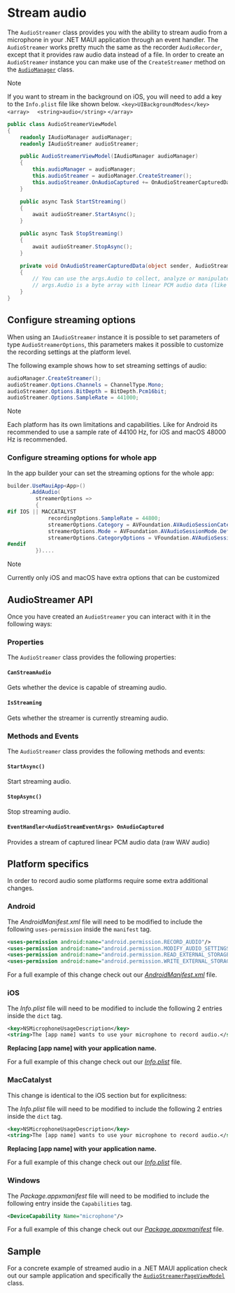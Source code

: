 # Stream audio

The `AudioStreamer` class provides you with the ability to stream audio from a microphone in your .NET MAUI application through an event handler. The `AudioStreamer` works pretty much the same as the recorder `AudioRecorder`, except that it provides raw audio data instead of a file. In order to create an `AudioStreamer` instance you can make use of the `CreateStreamer` method on the [`AudioManager`](../readme.md#audiomanager) class.

> [!NOTE]
> If you want to stream in the background on iOS, you will need to add a key to the `Info.plist` file like shown below.
> `<key>UIBackgroundModes</key>`
> `<array>`
> `  <string>audio</string>`
> `</array>`

```csharp
public class AudioStreamerViewModel
{
    readonly IAudioManager audioManager;
    readonly IAudioStreamer audioStreamer;

    public AudioStreamerViewModel(IAudioManager audioManager)
    {
        this.audioManager = audioManager;
        this.audioStreamer = audioManager.CreateStreamer();
        this.audioStreamer.OnAudioCaptured += OnAudioStreamerCapturedData;
    }

    public async Task StartStreaming()
    {
        await audioStreamer.StartAsync();
    }

    public async Task StopStreaming()
    {
        await audioStreamer.StopAsync();
    }

    private void OnAudioStreamerCapturedData(object sender, AudioStreamEventArgs args)
    {
        // You can use the args.Audio to collect, analyze or manipulate
        // args.Audio is a byte array with linear PCM audio data (like a WAV file without a header)
    }
}
```

## Configure streaming options

When using an `IAudioStreamer` instance it is possible to set parameters of type `AudioStreamerOptions`, this parameters makes it possible to customize the recording settings at the platform level.

The following example shows how to set streaming settings of audio:

```csharp
audioManager.CreateStreamer();
audioStreamer.Options.Channels = ChannelType.Mono;
audioStreamer.Options.BitDepth = BitDepth.Pcm16bit;
audioStreamer.Options.SampleRate = 441000;
```

> [!NOTE]  
> Each platform has its own limitations and capabilities. Like for Android its recommended to use a sample rate of 44100 Hz, for iOS and macOS 48000 Hz is recommended.

### Configure streaming options for whole app

In the app builder your can set the streaming options for the whole app: 

```csharp
builder.UseMauiApp<App>()
       .AddAudio(
         streamerOptions =>
         {
#if IOS || MACCATALYST
             recordingOptions.SampleRate = 44800;             
             streamerOptions.Category = AVFoundation.AVAudioSessionCategory.Record;
             streamerOptions.Mode = AVFoundation.AVAudioSessionMode.Default;
             streamerOptions.CategoryOptions = VFoundation.AVAudioSessionCategoryOptions.MixWithOthers;
#endif
         })....
```

> [!NOTE]  
> Currently only iOS and macOS have extra options that can be customized

## AudioStreamer API

Once you have created an `AudioStreamer` you can interact with it in the following ways:

### Properties

The `AudioStreamer` class provides the following properties:

#### `CanStreamAudio`

Gets whether the device is capable of streaming audio.

#### `IsStreaming`

Gets whether the streamer is currently streaming audio.

### Methods and Events

The `AudioStreamer` class provides the following methods and events:

#### `StartAsync()`

Start streaming audio.

#### `StopAsync()`

Stop streaming audio.

#### `EventHandler<AudioStreamEventArgs> OnAudioCaptured`

Provides a stream of captured linear PCM audio data (raw WAV audio)

## Platform specifics

In order to record audio some platforms require some extra additional changes.

### Android

The *AndroidManifest.xml* file will need to be modified to include the following `uses-permission` inside the `manifest` tag.

```xml
<uses-permission android:name="android.permission.RECORD_AUDIO"/>
<uses-permission android:name="android.permission.MODIFY_AUDIO_SETTINGS" />
<uses-permission android:name="android.permission.READ_EXTERNAL_STORAGE" />
<uses-permission android:name="android.permission.WRITE_EXTERNAL_STORAGE" />
```

For a full example of this change check out our [*AndroidManifest.xml*](https://github.com/jfversluis/Plugin.Maui.Audio/blob/main/samples/Plugin.Maui.Audio.Sample/Platforms/Android/AndroidManifest.xml) file.

### iOS

The *Info.plist* file will need to be modified to include the following 2 entries inside the `dict` tag.

```xml
<key>NSMicrophoneUsageDescription</key>
<string>The [app name] wants to use your microphone to record audio.</string>
```

**Replacing [app name] with your application name.**

For a full example of this change check out our [*Info.plist*](https://github.com/jfversluis/Plugin.Maui.Audio/blob/main/samples/Plugin.Maui.Audio.Sample/Platforms/iOS/Info.plist) file.

### MacCatalyst

This change is identical to the iOS section but for explicitness:

The *Info.plist* file will need to be modified to include the following 2 entries inside the `dict` tag.

```xml
<key>NSMicrophoneUsageDescription</key>
<string>The [app name] wants to use your microphone to record audio.</string>
```

**Replacing [app name] with your application name.**

For a full example of this change check out our [*Info.plist*](https://github.com/jfversluis/Plugin.Maui.Audio/blob/main/samples/Plugin.Maui.Audio.Sample/Platforms/MacCatalyst/Info.plist) file.

### Windows

The *Package.appxmanifest* file will need to be modified to include the following entry inside the `Capabilities` tag.

```xml
<DeviceCapability Name="microphone"/>
```

For a full example of this change check out our [*Package.appxmanifest*](https://github.com/jfversluis/Plugin.Maui.Audio/blob/main/samples/Plugin.Maui.Audio.Sample/Platforms/Windows/Package.appxmanifest) file.

## Sample

For a concrete example of streamed audio in a .NET MAUI application check out our sample application and specifically the [`AudioStreamerPageViewModel`](https://github.com/jfversluis/Plugin.Maui.Audio/blob/main/samples/Plugin.Maui.Audio.Sample/ViewModels/AudioStreamerPageViewModel.cs) class.
